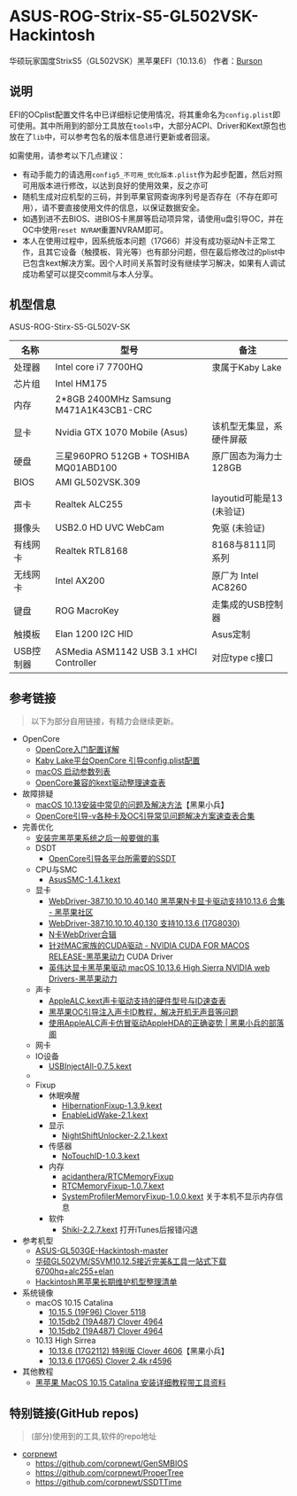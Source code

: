 # ASUS-ROG-Strix-S5-GL502VSK-Hackintosh
华硕玩家国度StrixS5（GL502VSK）黑苹果EFI（10.13.6）
作者：[Burson](faineant.cn)

## 说明

EFI的OCplist配置文件名中已详细标记使用情况，将其重命名为`config.plist`即可使用。其中所用到的部分工具放在`tools`中，大部分ACPI、Driver和Kext原包也放在了`lib`中，可以参考包名的版本信息进行更新或者回滚。

如需使用，请参考以下几点建议：

- 有动手能力的请选用`config5_不可用_优化版本.plist`作为起步配置，然后对照可用版本进行修改，以达到良好的使用效果，反之亦可
- 随机生成对应机型的三码，并到苹果官网查询序列号是否存在（不存在即可用），请不要直接使用文件的信息，以保证数据安全。
- 如遇到进不去BIOS、进BIOS卡黑屏等启动项异常，请使用u盘引导OC，并在OC中使用`reset NVRAM`重置NVRAM即可。
- 本人在使用过程中，因系统版本问题（17G66）并没有成功驱动N卡正常工作，且其它设备（触摸板、背光等）也有部分问题，但在最后修改过的plist中已包含kext解决方案。因个人时间关系暂时没有继续学习解决，如果有人调试成功希望可以提交commit与本人分享。

## 机型信息

ASUS-ROG-Stirx-S5-GL502V-SK

| 名称      | 型号                                    | 备注                      |
| --------- | --------------------------------------- | ------------------------- |
| 处理器    | Intel core i7 7700HQ                    | 隶属于Kaby Lake           |
| 芯片组    | Intel HM175                             |                           |
| 内存      | 2*8GB 2400MHz Samsung M471A1K43CB1-CRC  |                           |
| 显卡      | Nvidia GTX 1070 Mobile (Asus)           | 该机型无集显，系硬件屏蔽  |
| 硬盘      | 三星960PRO 512GB + TOSHIBA MQ01ABD100   | 原厂固态为海力士128GB     |
| BIOS      | AMI GL502VSK.309                        |                           |
| 声卡      | Realtek ALC255                          | layoutid可能是13 (未验证) |
| 摄像头    | USB2.0 HD UVC WebCam                    | 免驱 (未验证)             |
| 有线网卡  | Realtek RTL8168                         | 8168与8111同系列          |
| 无线网卡  | Intel AX200                             | 原厂为 Intel AC8260       |
| 键盘      | ROG MacroKey                            | 走集成的USB控制器         |
| 触摸板    | Elan 1200 I2C HID                       | Asus定制                  |
| USB控制器 | ASMedia ASM1142 USB 3.1 xHCI Controller | 对应type c接口            |

## 参考链接

> 以下为部分自用链接，有精力会继续更新。

- OpenCore
  - [OpenCore入门配置详解](http://imacos.top/2020/04/04/1616/)
  - [Kaby Lake平台OpenCore 引导config.plist配置](http://imacos.top/2020/04/14/2151/)
  - [macOS 启动参数列表](https://blog.skk.moe/post/macos-boot-args/)
  - [OpenCore兼容的kext驱动整理速查表](https://www.mfpud.com/topics/1246/)
- 故障排疑
  - [macOS 10.13安装中常见的问题及解决方法](https://blog.daliansky.net/macOS-10.13-installation-of-common-problems-and-solutions.html)【黑果小兵】
  - [OpenCore引导-v各种卡及OC引导常见问题解决方案速查表合集](http://imacos.top/2021/01/19/0154/)
- 完善优化
  - [安装完黑苹果系统之后一般要做的事](https://www.mfpud.com/topics/1177/)
  - DSDT
    - [OpenCore引导各平台所需要的SSDT](http://imacos.top/2020/03/29/ssdt/)
  - CPU与SMC
    - [AsusSMC-1.4.1.kext](http://imacos.top/2021/03/17/asussmc-kext/)
  - 显卡
    - [WebDriver-387.10.10.10.40.140 黑苹果N卡显卡驱动支持10.13.6 合集 - 黑苹果社区](https://osx.cx/webdriver-nv-10-13-6.html)
    - [WebDriver-387.10.10.10.40.130 支持10.13.6 (17G8030)](https://blog.csdn.net/xinlignduyu/article/details/107114671)
    - [N卡WebDriver合辑](http://imacos.top/2019/08/19/nvidia/)
    - [针对MAC家族的CUDA驱动 - NVIDIA CUDA FOR MACOS RELEASE-黑苹果动力](https://www.mfpud.com/topics/107/) CUDA Driver
    - [英伟达显卡黑苹果驱动 macOS 10.13.6 High Sierra NVIDIA web Drivers-黑苹果动力](https://www.mfpud.com/topics/105/)
  - 声卡
    - [AppleALC.kext声卡驱动支持的硬件型号与ID速查表](http://imacos.top/2019/09/07/1920/)
    - [黑苹果OC引导注入声卡ID教程，解决开机无声音等问题](https://blog.csdn.net/iCanCode/article/details/108238079)
    - [使用AppleALC声卡仿冒驱动AppleHDA的正确姿势 | 黑果小兵的部落阁](https://blog.daliansky.net/Use-AppleALC-sound-card-to-drive-the-correct-posture-of-AppleHDA.html)
  - 网卡
  - IO设备
    - [USBInjectAll-0.7.5.kext](http://imacos.top/2019/09/02/0859/)
  - 
  - Fixup
    - 休眠唤醒
      - [HibernationFixup-1.3.9.kext](http://imacos.top/2019/09/16/hibernationfixup-kext/)
      - [EnableLidWake-2.1.kext](http://imacos.top/2021/03/18/enablelidwake-kext/)
    - 显示
      - [NightShiftUnlocker-2.2.1.kext](http://imacos.top/2021/03/20/nightshiftunlocker-2-2-1-kext/)
    - 传感器
      - [NoTouchID-1.0.3.kext](http://imacos.top/2019/09/16/notouchid-kext/)
    - 内存
      - [acidanthera/RTCMemoryFixup](https://github.com/acidanthera/RTCMemoryFixup)
      - [RTCMemoryFixup-1.0.7.kext](http://imacos.top/2020/03/31/rtcmemoryfixup-kext/)
      - [SystemProfilerMemoryFixup-1.0.0.kext](http://imacos.top/2020/03/13/systemprofilermemoryfixup-kext/) 关于本机不显示内存信息
    - 软件
      - [Shiki-2.2.7.kext](http://imacos.top/2020/11/24/shiki-kext/) 打开iTunes后报错闪退
- 参考机型
  - [ASUS-GL503GE-Hackintosh-master](https://github.com/Bimoaryo5/ASUS-GL503GE-Hackintosh-master)
  - [华硕GL502VM/S5VM10.12.5接近完美&工具一站式下载6700hq+alc255+elan](http://bbs.pcbeta.com/viewthread-1750224-1-1.html)
  - [Hackintosh黑苹果长期维护机型整理清单](https://blog.daliansky.net/Hackintosh-long-term-maintenance-model-checklist.html)
- 系统镜像
  - macOS 10.15 Catalina
    - [10.15.5 (19F96) Clover 5118](https://www.winos.vip/843.html)
    - [10.15db2 (19A487) Clover 4964](https://www.seoxiehui.cn/article-142317-1.html)
    - [10.15db2 (19A487) Clover 4964](https://www.cnblogs.com/happy5858/p/11509911.html)
  - 10.13 High Sirrea
    - [10.13.6 (17G2112) 特别版 Clover 4606](https://blog.daliansky.net/macOS-High-Sierra-10.13.6-17G2112-Release-Special-with-Clover-4606-original-mirror.html)【黑果小兵】
    - [10.13.6 (17G65) Clover 2.4k r4596](https://imac.hk/macos-high-sierra-10-13-6-17g65.html)
- 其他教程
  - [黑苹果 MacOS 10.15 Catalina 安装详细教程带工具资料](https://blog.csdn.net/qq_28735663/article/details/99695786)

## 特别链接(GitHub repos)
> (部分)使用到的工具,软件的repo地址
- [corpnewt](https://github.com/corpnewt)
  - https://github.com/corpnewt/GenSMBIOS
  - https://github.com/corpnewt/ProperTree
  - https://github.com/corpnewt/SSDTTime
